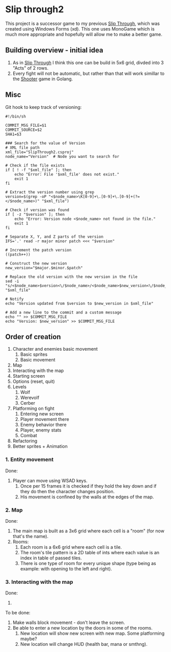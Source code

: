 # Slip through2

This project is a successor game to my previous [Slip Through](https://github.com/TytusKolpak/SlipThroughGame), which was created using Windows Forms (xd). This one uses MonoGame which is much more appropriate and hopefully will allow me to make a better game.

## Building overview - initial idea

1. As in [Slip Through](https://github.com/TytusKolpak/SlipThroughGame) I think this one can be build in 5x6 grid, divded into 3 "Acts" of 2 rows.
2. Every fight will not be automatic, but rather than that will work simillar to the [Shooter](https://github.com/TytusKolpak/Shooter) game in Golang. 

## Misc

Git hook to keep track of versioning:

```shell
#!/bin/sh

COMMIT_MSG_FILE=$1
COMMIT_SOURCE=$2
SHA1=$3

### Search for the value of Version
# XML file path
xml_file="SlipThrough2.csproj"
node_name="Version"  # Node you want to search for

# Check if the file exists
if [ ! -f "$xml_file" ]; then
    echo "Error: File '$xml_file' does not exist."
    exit 1
fi

# Extract the version number using grep
version=$(grep -oP "<$node_name>\K[0-9]+\.[0-9]+\.[0-9]+(?=</$node_name>)" "$xml_file")

# Check if version was found
if [ -z "$version" ]; then
    echo "Error: Version node <$node_name> not found in the file."
    exit 1
fi

# Separate X, Y, and Z parts of the version
IFS='.' read -r major minor patch <<< "$version"

# Increment the patch version
((patch++))

# Construct the new version
new_version="$major.$minor.$patch"

# Replace the old version with the new version in the file
sed -i "s/<$node_name>$version<\/$node_name>/<$node_name>$new_version<\/$node_name>/" "$xml_file"

# Notify
echo "Version updated from $version to $new_version in $xml_file"

# Add a new line to the commit and a custom message
echo "" >> $COMMIT_MSG_FILE
echo "Version: $new_version" >> $COMMIT_MSG_FILE
```

## Order of creation

1. Character and enemies basic movement 
   1. Basic sprites
   2. Basic movement
2. Map
3. Interacting with the map
4. Starting screen
5. Options (reset, quit)
6. Levels
   1. Wolf
   2. Werevolf
   3. Cerber
7. Platforming on fight
   1. Entering new screen
   2. Player movement there
   3. Enemy behavior there
   4. Player, enemy stats
   5. Combat
8. Refactoring
9. Better sprites + Animation

### 1. Entity movement

Done:

1. Player can move using WSAD keys.
    1. Once per 15 frames it is checked if they hold the key down and if they do then the character changes position.
    2. His movement is confined by the walls at the edges of the map.

### 2. Map

Done: 

1. The main map is built as a 3x6 grid where each cell is a "room" (for now that's the name).
1. Rooms:
    1. Each room is a 6x6 grid where each cell is a tile.
    1. The room's tile pattern is a 2D table of ints where each value is an index in table of passed tiles.
    1. There is one type of room for every unique shape (type being as example: with opening to the left and right).

### 3. Interacting with the map

Done:

1. 

To be done:

1. Make walls block movement - don't leave the screen.
2. Be able to enter a new location by the doors in some of the rooms.
	1. New location will show new screen with new map. Some platforming maybe?
	2. New location will change HUD (health bar, mana or smthng).
